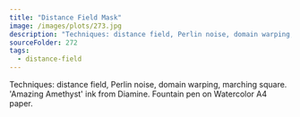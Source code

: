 ```yaml
---
title: "Distance Field Mask"
image: /images/plots/273.jpg
description: "Techniques: distance field, Perlin noise, domain warping, marching square. 'Amazing Amethyst' ink from Diamine. Fountain pen on Watercolor A4 paper."
sourceFolder: 272
tags:
  - distance-field
---
```


Techniques: distance field, Perlin noise, domain warping, marching square. 'Amazing Amethyst' ink from Diamine. Fountain pen on Watercolor A4 paper.
